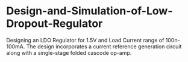 # Design-and-Simulation-of-Low-Dropout-Regulator
Designing an LDO Regulator for 1.5V and Load Current range of 100n-100mA. The design incorporates a current reference generation circuit along with a single-stage folded cascode op-amp.
